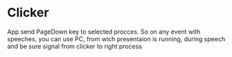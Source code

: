 # Clicker
App send PageDown key to selected procces. So on any event with speeches, you can use PC, from wich presentaion is running, during speech and be sure signal from clicker to right process 

